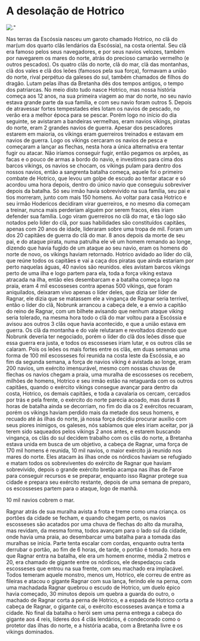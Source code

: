 <!DOCTYPE html>
<html>
  <head>
  <style>
  html {
  font-size: 10px;
  font-family: 'Open Sans', sans-serif;
}


h1 {
  font-size: 40px;
  text-align: center;
}

p, li {
  font-size: 36px;  
  line-height: 2;
  letter-spacing: 1px;
}


html {
  background-color: #f2f2f2;
}

body {
  width: 600px;
  margin: 0 auto;
  background-color: #ffffff;
  padding: 0 40px 60px 20px;
  border: 5px solid black;
}

h1 {
  margin: 0;
  padding: 20px 0;  
  color: #1a0000;
 
}

img {
  display: block;
  margin: 0 auto;
}
  </style>
    <link href="st" rel="stylesheet" type="text/css">
    <meta charset="utf-8">
    <title>Terra Media</title>
    <link href='https://fonts.googleapis.com/css?family=Roboto' rel='stylesheet' type='text/css'>
  </head>
  <body>
    <h1>A desolação de Hotrico</h1>
    <img src="images/firefox-icon.png" alt=.">

    

 <p>
    Nas terras da Escóssia nasceu um garoto chamado Hotrico, no clã do mar(um dos quarto clãs lendários da Escóssia), na costa oriental.
Seu clã era famoso pelos seus navegadores, e por seus navios velozes, também por navegarem os mares do norte, atrás do precioso camarão vermelho (e outros pescados).
Os quatro clãs do norte, clã do mar, clã das montanhas, clã dos vales e clã dos leões (famosos pela sua força), formavam a união do norte, rival perpétuo da galeses do sul, também chamados de filhos do dragão. Lutam pelas ilhas da Bretanha dês dos tempos antigos, o tempo dos patriarcas.
No meio disto tudo nasce Hotrico, mas nossa história começa aos 12 anos, na sua primeira viagem ao mar do norte, no seu navio estava grande parte da sua família, e com seu navio foram outros 5. Depois de atravessar fortes tempestades eles lotam os navios de pescado, no verão era a melhor época para se pescar.
Porém logo no início do dia seguinte, se avistaram a bandeiras vermelhas, eram navios vikings, piratas do norte, eram 2 grandes navios de guerra. Apesar dos pescadores estarem em maioria, os vikings eram guerreiros treinados e estavam em navios de guerra. Logo os vikings cercaram os navios de pesca e começaram a lançar as flechas, nesta hora a única alternativa era tentar fugir ou atacar. Não iríamos conseguir fugir, então pegamos os arpões, as facas e o pouco de armas a bordo do navio, e investimos para cima dos barcos vikings, os navios se chocam, os vikings pulam para dentro dos nossos navios, então a sangrenta batalha começa, aquele foi o primeiro combate de Hotrico, que levou um golpe de escudo ao tentar atacar e só acordou uma hora depois, dentro do único navio que conseguiu sobreviver depois da batalha. Só seu irmão havia sobrevivido na sua família, seu pai e tios morreram, junto com mais 150 homens. Ao voltar para casa Hotrico e seu irmão Hodericos decidiram virar guerreiros, e no mesmo dia começam a treinar, nunca mais perderiam alguém por serem fracos, eles iriam defender sua família. Logo viram guerreiros no clã do mar, e tão logo são notados pelo líder do clã, por suas habilidades são constituídos capitães, apenas com 20 anos de idade, lideraram sobre uma tropa de mil. Foram um dos 20 capitães de guerra do clã do mar.
8 anos depois da morte de seu pai, e do ataque pirata, numa patrulha ele vê um homem remando ao longe, dizendo que havia fugido de um ataque ao seu navio, eram os homens do norte de novo, os vikings haviam retornado. Hotrico avidado ao líder do clã, que reúne todos os capitães e vai a caça dos piratas que ainda estariam por perto naquelas águas, 40 navios são reunidos. eles avistam barcos vikings perto de uma ilha e logo partem para ela, toda a força viking estava atracada na ilha, então eles desembarcam e a batalha começa logo na praia, eram 4 mil escosseses contra apenas 500 vikings, que foram aniquilados, deixaram vivo apenas o líder deles, que dizia ser líder de Ragnar, ele dizia que se matassem ele a vingança de Ragnar seria terrível, então o líder do clã, Nobrunk arrancou a cabeça dele, e a envio a capitão do reino de Ragnar, com um bilhete avisando que nenhum ataque viking seria tolerado, na mesma hora todo o clã do mar voltou para a Escóssia e avisou aos outros 3 clãs oque havia acontecido, e que a união estava em guerra. Os clã da montanha e do vale relutaram e revoltados dizendo que Nobrunk deveria ter negociado, porém o líder do clã dos leões disse que essa guerra era justa, e todos os escosseses iriam lutar, e os outros clãs se calaram. Pois os leões os mais fortes entre os clãs, em duas semanas uma forma de 100 mil escosseses foi reunida na costa leste da Escóssia, e ao fim da segunda semana, a força de navios viking é avistada ao longe, eram 200 navios, um exército imensurável, mesmo com nossas chuvas de flechas os navios chegam a praia, uma muralha de escosseses os recebem, milhões de homens, Hotrico e seu irmão estão na retaguarda com os outros capitães, quando o exército vikings consegue avançar para dentro da costa, Hotrico, os demais capitães, e toda a cavalaria os cercam, cercados por trás e pela frente, o exército do norte parecia acoado, mas duras 8 horas de batalha ainda se decorriam, no fim do dia os 2 exércitos recuaram, porém os vikings haviam perdido mais da metade dos seus homens, e recuado até às ilhas do norte, já nossa força decidiu procurar auxílio com seus piores inimigos, os galeses, nós sabíamos que eles iriam aceitar, por já terem sido saqueados pelos vikings 2 anos antes, e estarem buscando vingança, os clãs do sul decidem trabalho com os clãs do norte, a Bretanha estava unida em busca de um objetivo, a cabeça de Ragnar, uma força de 170 mil homens é reunida, 10 mil navios, o maior exército já reunido nos mares do norte.
Eles atacam às ilhas onde os nórdicos haviam se refugiado e matam todos os sobreviventes do exército de Ragnar que haviam sobrevivido, depois o grande exército bretão acampa nas ilhas de Faroe para conseguir recursos e se preparar, enquanto isso Ragnar protege sua cidade e prepara seu exército restante, depois de uma semana de preparo, os escosseses partem para o ataque, logo de manhã.

10 mil navios cobrem o mar.

Ragnar atrás de sua muralha avista a frota e treme como uma criança. os portões da cidade se fecham, e quando chegam perto, os navios escosseses são acatados por uma chuva de flechas do alto da muralha, mas revidam, da mesma forma, todos avançam para o lado sul da cidade, onde havia uma praia, ao desembarcar uma batalha para a tomada das muralhas se inicia.
Parte tenta escalar com cordas, enquanto outra tenta derrubar o portão, ao fim de 6 horas, de tarde, o portão é tomado. hora em que Ragnar entra na batalha, ele era um homem enorme, média 2 metros e 20, era chamado de gigante entre os nórdicos, ele despedaçou cada escosseses que entrou na sua frente, com seu machado era implacável. Todos temeram aquele monstro, menos um, Hotrico, ele correu de entre as fileiras e atacou o gigante Ragnar com sua lança, ferindo ele na perna, com uma machadada Ragnar quebrou o escudo de Hotrico, um duelo épico havia começado, 30 minutos depois um quebra a guarda do outro, o machado de Ragnar corta a perna de Hotrico, e a espada de Hotrico corta a cabeça de Ragnar, o gigante cai, o exército escosseses avança e toma a cidade.
No final da batalha o herói sem uma perna entrega a cabeça do gigante aos 4 reis, líderes dos 4 clãs lendários, é condecorado como o protetor das ilhas do norte, e a história acaba, com a Bretanha livre e os vikings dominados.</p>


  </body>
</html>
